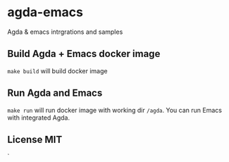 # agda-emacs
Agda &amp; emacs intrgrations and samples

## Build Agda + Emacs docker image
`make build` will build docker image

## Run Agda and Emacs
`make run` will run docker image with working dir `/agda`.
You can run Emacs with integrated Agda.

## License MIT





`
